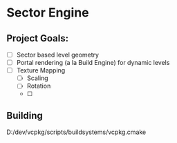 # Sector Engine

## Project Goals:
- [ ] Sector based level geometry
- [ ] Portal rendering (a la Build Engine) for dynamic levels
- [ ] Texture Mapping
    - [ ] Scaling
    - [ ] Rotation
    - [ ] 

## Building
D:/dev/vcpkg/scripts/buildsystems/vcpkg.cmake